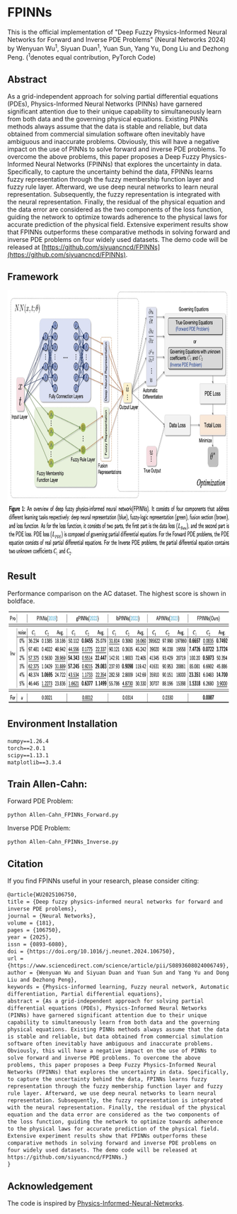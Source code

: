 # FPINNs

This is the official implementation of "Deep Fuzzy Physics-Informed Neural Networks for Forward and Inverse PDE Problems"
 (Neural Networks 2024) by Wenyuan Wu<sup>1</sup>, Siyuan Duan<sup>1</sup>, Yuan Sun, Yang Yu, Dong Liu and Dezhong Peng. (<sup>1</sup>denotes equal contribution, PyTorch Code)

## Abstract
As a grid-independent approach for solving partial differential equations (PDEs), Physics-Informed Neural Networks (PINNs) have garnered significant attention due to their unique capability to simultaneously learn from both data and the governing physical equations. Existing PINNs methods always assume that the data is stable and reliable, but data obtained from commercial simulation software often inevitably have ambiguous and inaccurate problems. Obviously, this will have a negative impact on the use of PINNs to solve forward and inverse PDE problems. To overcome the above problems, this paper proposes a Deep Fuzzy Physics-Informed Neural Networks (FPINNs) that explores the uncertainty in data. Specifically, to capture the uncertainty behind the data, FPINNs learns fuzzy representation through the fuzzy membership function layer and fuzzy rule layer. Afterward, we use deep neural networks to learn neural representation. Subsequently, the fuzzy representation is integrated with the neural representation. Finally, the residual of the physical equation and the data error are considered as the two components of the loss function, guiding the network to optimize towards adherence to the physical laws for accurate prediction of the physical field. Extensive experiment results show that FPINNs outperforms these comparative methods in solving forward and inverse PDE problems on four widely used datasets. The demo code will be released at [https://github.com/siyuancncd/FPINNs](https://github.com/siyuancncd/FPINNs).

## Framework
<p align="center">
<img src="https://github.com/siyuancncd/FPINNs/blob/main/FPINN.png" width="850" height="600">
</p>

## Result
Performance comparison on the AC dataset. The highest score is shown in boldface.
<p align="center">
<img src="https://github.com/siyuancncd/FPINNs/blob/main/AC_results.png" width="850" height="210">
</p>

## Environment Installation
```
numpy==1.26.4
torch==2.0.1
scipy==1.13.1
matplotlib==3.3.4
```
## Train Allen-Cahn:

Forward PDE Problem:
```
python Allen-Cahn_FPINNs_Forward.py
```
Inverse PDE Problem:
```
python Allen-Cahn_FPINNs_Inverse.py
```

## Citation
If you find FPINNs useful in your research, please consider citing:
```
@article{WU2025106750,
title = {Deep fuzzy physics-informed neural networks for forward and inverse PDE problems},
journal = {Neural Networks},
volume = {181},
pages = {106750},
year = {2025},
issn = {0893-6080},
doi = {https://doi.org/10.1016/j.neunet.2024.106750},
url = {https://www.sciencedirect.com/science/article/pii/S0893608024006749},
author = {Wenyuan Wu and Siyuan Duan and Yuan Sun and Yang Yu and Dong Liu and Dezhong Peng},
keywords = {Physics-informed learning, Fuzzy neural network, Automatic differentiation, Partial differential equations},
abstract = {As a grid-independent approach for solving partial differential equations (PDEs), Physics-Informed Neural Networks (PINNs) have garnered significant attention due to their unique capability to simultaneously learn from both data and the governing physical equations. Existing PINNs methods always assume that the data is stable and reliable, but data obtained from commercial simulation software often inevitably have ambiguous and inaccurate problems. Obviously, this will have a negative impact on the use of PINNs to solve forward and inverse PDE problems. To overcome the above problems, this paper proposes a Deep Fuzzy Physics-Informed Neural Networks (FPINNs) that explores the uncertainty in data. Specifically, to capture the uncertainty behind the data, FPINNs learns fuzzy representation through the fuzzy membership function layer and fuzzy rule layer. Afterward, we use deep neural networks to learn neural representation. Subsequently, the fuzzy representation is integrated with the neural representation. Finally, the residual of the physical equation and the data error are considered as the two components of the loss function, guiding the network to optimize towards adherence to the physical laws for accurate prediction of the physical field. Extensive experiment results show that FPINNs outperforms these comparative methods in solving forward and inverse PDE problems on four widely used datasets. The demo code will be released at https://github.com/siyuancncd/FPINNs.}
}
```

## Acknowledgement
The code is inspired by [Physics-Informed-Neural-Networks](https://github.com/omniscientoctopus/Physics-Informed-Neural-Networks).

